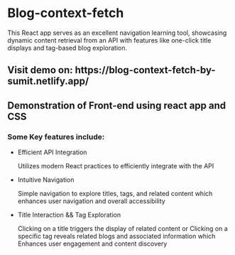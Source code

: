 # Blog-context-fetch

This React app serves as an excellent navigation learning tool, showcasing dynamic content retrieval from an API with features like one-click title displays and tag-based blog exploration.
<h2> Visit demo on:  https://blog-context-fetch-by-sumit.netlify.app/ </h2>
<h2>Demonstration of Front-end using react app and CSS </h2>
  <h3> Some Key features include:</h3>
<ul>
  <li> Efficient API Integration </li>
  <p>  Utilizes modern React practices to efficiently integrate with the API </p>
  <li> Intuitive Navigation </li>
  <p>  Simple navigation to explore titles, tags, and related content which enhances user navigation and overall accessibility</p>
  <li> Title Interaction && Tag Exploration </li>
  <p> Clicking on a title triggers the display of related content or Clicking on a specific tag reveals related blogs and associated information which
      Enhances user engagement and content discovery </p>
</ul>
